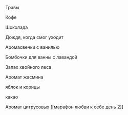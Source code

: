 Травы

Кофе 

Шоколада

Дождя, когда смог уходит

Аромасвечки с ванилью

Бомбочки для ванны с лавандой

Запах хвойного леса

Аромат жасмина

яблок и корицы

какао

Аромат цитрусовых
[[марафон любви к себе день 2]]
